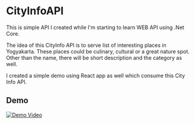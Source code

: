 # CityInfoAPI

This is simple API I created while I'm starting to learn WEB API using .Net Core.

The idea of this CityInfo API is to serve list of interesting places in Yogyakarta.
These places could be culinary, cultural or a great nature spot. 
Other than the name, there will be short description and the category as well.

I created a simple demo using React app as well which consume this City Info API.

## Demo
[![Demo Video](https://i.vimeocdn.com/video/706351146_640.webp)](https://vimeo.com/274338749)
